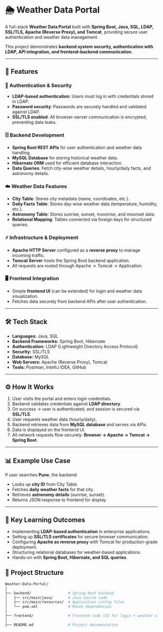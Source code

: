 # 🌦️ Weather Data Portal

A full-stack **Weather Data Portal** built with **Spring Boot, Java, SQL, LDAP, SSL/TLS, Apache (Reverse Proxy), and Tomcat**, providing secure user authentication and weather data management.  

This project demonstrates **backend system security, authentication with LDAP, API integration, and frontend–backend communication**.

---

## 🚀 Features

### 🔐 Authentication & Security
- **LDAP-based authentication**: Users must log in with credentials stored in LDAP.
- **Password security**: Passwords are securely handled and validated against LDAP.
- **SSL/TLS enabled**: All browser–server communication is encrypted, preventing data leaks.

### 🗄️ Backend Development
- **Spring Boot REST APIs** for user authentication and weather data handling.
- **MySQL Database** for storing historical weather data.
- **Hibernate ORM** used for efficient database interaction.
- **Data Queries**: Fetch city-wise weather details, hourly/daily facts, and astronomy details.

### ☁️ Weather Data Features
- **City Table**: Stores city metadata (name, coordinates, etc.).
- **Daily Facts Table**: Stores day-wise weather data (temperature, humidity, etc.).
- **Astronomy Table**: Stores sunrise, sunset, moonrise, and moonset data.
- **Relational Mapping**: Tables connected via foreign keys for structured queries.

### ⚡ Infrastructure & Deployment
- **Apache HTTP Server** configured as a **reverse proxy** to manage incoming traffic.
- **Tomcat Server** hosts the Spring Boot backend application.
- All requests are routed through Apache → Tomcat → Application.

### 🖥️ Frontend Integration
- Simple **frontend UI** (can be extended) for login and weather data visualization.
- Fetches data securely from backend APIs after user authentication.

---

## 🛠️ Tech Stack

- **Languages:** Java, SQL  
- **Backend Frameworks:** Spring Boot, Hibernate  
- **Authentication:** LDAP (Lightweight Directory Access Protocol)  
- **Security:** SSL/TLS  
- **Database:** MySQL  
- **Web Servers:** Apache (Reverse Proxy), Tomcat  
- **Tools:** Postman, IntelliJ IDEA, GitHub  

---

## ⚙️ How It Works

1. User visits the portal and enters login credentials.  
2. Backend validates credentials against **LDAP directory**.  
3. On success → user is authenticated, and session is secured via **SSL/TLS**.  
4. User requests weather data (hourly/daily).  
5. Backend retrieves data from **MySQL database** and serves via APIs.  
6. Data is displayed on the frontend UI.  
7. All network requests flow securely: **Browser → Apache → Tomcat → Spring Boot**.  

---

## 📊 Example Use Case

If user searches **Pune**, the backend:  
- Looks up **city ID** from City Table.  
- Fetches **daily weather facts** for that city.  
- Retrieves **astronomy details** (sunrise, sunset).  
- Returns JSON response to frontend for display.  

---

## 🔑 Key Learning Outcomes

- Implementing **LDAP-based authentication** in enterprise applications.  
- Setting up **SSL/TLS certificates** for secure browser communication.  
- Configuring **Apache as reverse proxy** with Tomcat for production-grade deployment.  
- Structuring relational databases for weather-based applications.  
- Hands-on with **Spring Boot, Hibernate, and SQL queries**.

## 📂 Project Structure

```bash
Weather-Data-Portal/
│
├── backend/                 # Spring Boot backend
│   ├── src/main/java/       # Java source code
│   ├── src/main/resources/  # Application config files
│   └── pom.xml              # Maven dependencies
│
├── frontend/                # Frontend code (UI for login + weather view)
│
├── README.md                # Project documentation

